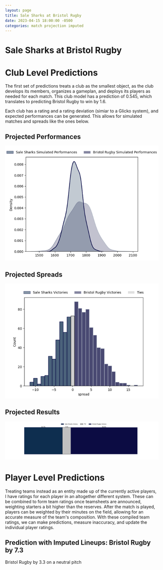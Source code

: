 ```yaml
---  
layout: page  
title: Sale Sharks at Bristol Rugby  
date: 2023-04-15 18:00:00 -0500  
categories: match projection imputed  
---
```

# Sale Sharks at Bristol Rugby

# Club Level Predictions


The first set of predictions treats a club as the smallest object, as the club develops its members, organizes a gameplan, and deploys its players as needed for each match. This club model has a prediction of 0.545, which translates to predicting Bristol Rugby to win by 1.6.

Each club has a rating and a rating deviation (simiar to a Glicko system), and expected performances can be generated. This allows for simulated matches and spreads like the ones below.
## Projected Performances


![Projected Performances](plots/performances_2023-04-15-BristolRugby-SaleSharks.png)
## Projected Spreads


![Projected Spreads](plots/spreads_2023-04-15-BristolRugby-SaleSharks.png)
## Projected Results


![Projected Results](plots/resultbar_2023-04-15-BristolRugby-SaleSharks.png)
# Player Level Predictions


Treating teams instead as an entity made up of the currently active players, I have ratings for each player in an altogether different system. These can be combined to form team ratings once teamsheets are announced, weighting starters a bit higher than the reserves. After the match is played, players can be weighted by their minutes on the field, allowing for an accurate measure of the team's composition. With these compiled team ratings, we can make predictions, measure inaccuracy, and update the individual player ratings.
## Prediction with Imputed Lineups: Bristol Rugby by 7.3


Bristol Rugby by 3.3 on a neutral pitch

